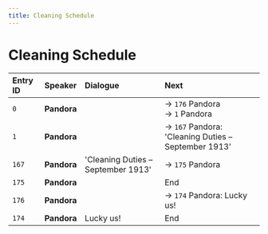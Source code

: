 ```yaml
---
title: Cleaning Schedule
---
```


# Cleaning Schedule


| Entry ID | Speaker | Dialogue | Next |
| :------- | :------ | :------- | :------------ |
| `0` | **Pandora** |  | → `176` Pandora<br>→ `1` Pandora |
| `1` | **Pandora** |  | → `167` Pandora: 'Cleaning Duties – September 1913' |
| `167` | **Pandora** | 'Cleaning Duties – September 1913' | → `175` Pandora |
| `175` | **Pandora** |  | End |
| `176` | **Pandora** |  | → `174` Pandora: Lucky us\! |
| `174` | **Pandora** | Lucky us\! | End |
